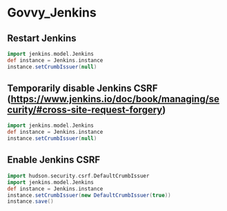 # Govvy_Jenkins

## Restart Jenkins
```groovy
import jenkins.model.Jenkins
def instance = Jenkins.instance
instance.setCrumbIssuer(null)
```
## Temporarily disable Jenkins CSRF (https://www.jenkins.io/doc/book/managing/security/#cross-site-request-forgery)
```groovy
import jenkins.model.Jenkins
def instance = Jenkins.instance
instance.setCrumbIssuer(null)
```
## Enable Jenkins CSRF
```groovy
import hudson.security.csrf.DefaultCrumbIssuer
import jenkins.model.Jenkins
def instance = Jenkins.instance
instance.setCrumbIssuer(new DefaultCrumbIssuer(true))
instance.save()
```
